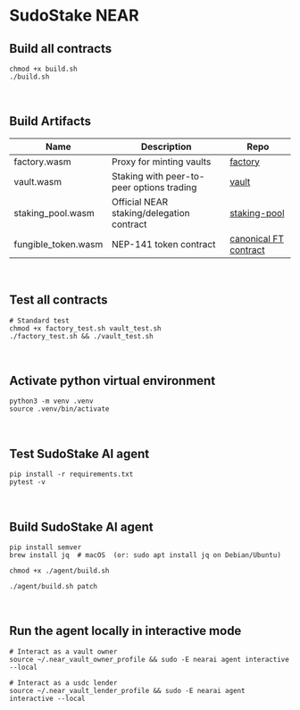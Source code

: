 # SudoStake NEAR

## Build all contracts
```
chmod +x build.sh
./build.sh
```

&nbsp;

## Build Artifacts

| Name     | Description    | Repo     |
|----------|----------------|----------|
| factory.wasm | Proxy for minting vaults | [factory](contracts/factory) |
| vault.wasm | Staking with peer-to-peer options trading | [vault](contracts/vault) |
| staking_pool.wasm  | Official NEAR staking/delegation contract  | [staking-pool](https://github.com/near/core-contracts/tree/master/staking-pool) |
| fungible_token.wasm  | NEP-141 token contract  | [canonical FT contract](https://github.com/near-examples/FT) |

&nbsp;

## Test all contracts
```
# Standard test
chmod +x factory_test.sh vault_test.sh
./factory_test.sh && ./vault_test.sh
```

&nbsp;

## Activate python virtual environment
```
python3 -m venv .venv
source .venv/bin/activate
```

&nbsp;

## Test SudoStake AI agent
```
pip install -r requirements.txt
pytest -v
```

&nbsp;

## Build SudoStake AI agent
```
pip install semver
brew install jq  # macOS  (or: sudo apt install jq on Debian/Ubuntu)

chmod +x ./agent/build.sh

./agent/build.sh patch
```

&nbsp;

## Run the agent locally in interactive mode
```
# Interact as a vault owner
source ~/.near_vault_owner_profile && sudo -E nearai agent interactive --local

# Interact as a usdc lender
source ~/.near_vault_lender_profile && sudo -E nearai agent interactive --local
```